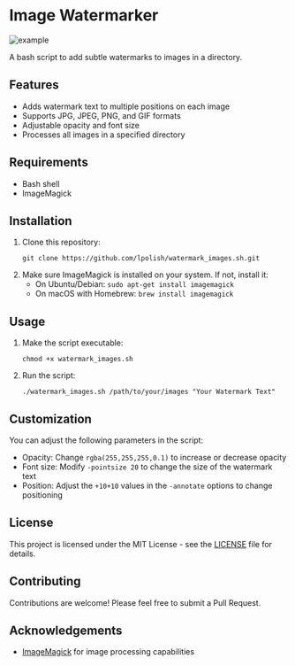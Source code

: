 # Image Watermarker

![example](https://github.com/user-attachments/assets/52ed544c-e4bd-4f19-83e9-3bbb64509fb1)

A bash script to add subtle watermarks to images in a directory.

## Features

- Adds watermark text to multiple positions on each image
- Supports JPG, JPEG, PNG, and GIF formats
- Adjustable opacity and font size
- Processes all images in a specified directory

## Requirements

- Bash shell
- ImageMagick

## Installation

1. Clone this repository:
   ```
   git clone https://github.com/lpolish/watermark_images.sh.git
   ```
2. Make sure ImageMagick is installed on your system. If not, install it:
   - On Ubuntu/Debian: `sudo apt-get install imagemagick`
   - On macOS with Homebrew: `brew install imagemagick`

## Usage

1. Make the script executable:
   ```
   chmod +x watermark_images.sh
   ```
2. Run the script:
   ```
   ./watermark_images.sh /path/to/your/images "Your Watermark Text"
   ```

## Customization

You can adjust the following parameters in the script:
- Opacity: Change `rgba(255,255,255,0.1)` to increase or decrease opacity
- Font size: Modify `-pointsize 20` to change the size of the watermark text
- Position: Adjust the `+10+10` values in the `-annotate` options to change positioning

## License

This project is licensed under the MIT License - see the [LICENSE](LICENSE) file for details.

## Contributing

Contributions are welcome! Please feel free to submit a Pull Request.

## Acknowledgements

- [ImageMagick](https://imagemagick.org/) for image processing capabilities
